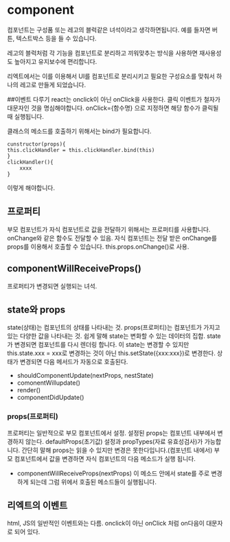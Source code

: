 # component
컴포넌트는 구성품 또는 레고의 블럭같은 녀석이라고 생각하면됩니다.
예를 들자면 버튼, 텍스트박스 등을 들 수 있습니다.

레고의 블럭처럼 각 기능을 컴포넌트로 분리하고 끼워맞추는 방식을 사용하면 재사용성도 높아지고 유지보수에 편리합니다.

리엑트에서는 이를 이용해서 UI를 컴포넌트로 분리시키고 필요한 구성요소를 맞춰서 하나의 레고로 만들게 되었습니다.

##이벤트 다루기
react는 onclick이 아닌 onClick을 사용한다.
클릭 이벤트가 철자가 대문자인 것을 명심해야합니다.
onClick={함수명} 으로 지정하면 해당 함수가 클릭될 때 실행됩니다.

클래스의 메소드를 호출하기 위해서는
bind가 필요합니다.
```
cunstructor(props){
this.clickHandler = this.clickHandler.bind(this)
}
clickHandler(){
    xxxx
}
```
이렇게 해야합니다.

## 프로퍼티
부모 컴포넌트가 자식 컴포넌트로 값을 전달하기 위해서는 프로퍼티를 사용합니다.
onChange와 같은 함수도 전달할 수 있음.
자식 컴포넌트는 전달 받은 onChange를 props를 이용해서 호출할 수 있습니다. this.props.onChange()로 사용.

## componentWillReceiveProps()
프로퍼티가 변경되면 실행되는 녀석.

## state와 props
state(상태)는 컴포넌트의 상태를 나타내는 것.
props(프로퍼티)는 컴포넌트가 가지고 있는 다양한 값을 나타내는 것.
쉽게 말해 state는 변화할 수 있는 데이터의 집합.
state가 변경되면 컴포넌트를 다시 렌더링 합니다.
이 state는 변경할 수 있지만 this.state.xxx = xxx로 변경하는 것이 아닌 this.setState({xxx:xxx})로 변경한다.
상태가 변경되면 다음 메서드가 자동으로 호출된다.
* shouldComponentUpdate(nextProps, nestState)
* comonentWillupdate()
* render()
* componentDidUpdate()

### props(프로퍼티)
프로퍼티는 일반적으로 부모 컴포넌트에서 설정.
설정된 props는 컴포넌트 내부에서 변경하지 않는다.
defaultProps(초기값) 설정과 propTypes(자료 유효성검사)가 가능합니다.
간단히 말해 props는 읽을 수 있지만 변경은 못한다입니다.(컴포넌트 내에서)
부모 컴포넌트에서 값을 변경하면 자식 컴포넌트의 다음 메소드가 실행 됩니다.
* componentWillReceiveProps(nextProps)
이 메소드 안에서 state를 주로 변경하게 되는데 그럼 위에서 호출된 메소드들이 실행됩니다.

## 리엑트의 이벤트
html, JS의 일반적인 이벤트와는 다름.
onclick이 아닌 onClick 처럼 on다음이 대문자로 되어 있다.

